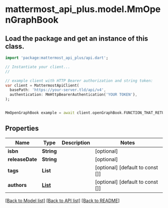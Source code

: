 # mattermost_api_plus.model.MmOpenGraphBook

## Load the package and get an instance of this class.
```dart
import 'package:mattermost_api_plus/api.dart';

// Instantiate your client...
//

// example client with HTTP Bearer authorization and string token:
var client = MattermostApiClient(
  basePath: 'https://your-server.tld/api/v4',
  authentication: MmHttpBearerAuthentication('YOUR TOKEN'),
);


MmOpenGraphBook example = await client.openGraphBook.FUNCTION_THAT_RETURNS_THIS_CLASS();

```

## Properties
Name | Type | Description | Notes
------------ | ------------- | ------------- | -------------
**isbn** | **String** |  | [optional] 
**releaseDate** | **String** |  | [optional] 
**tags** | **List<String>** |  | [optional] [default to const []]
**authors** | [**List<MmOpenGraphArticleAuthorsInner>**](MmOpenGraphArticleAuthorsInner.md) |  | [optional] [default to const []]

[[Back to Model list]](../GENERATED_README.md#documentation-for-models) [[Back to API list]](../GENERATED_README.md#documentation-for-api-endpoints) [[Back to README]](../GENERATED_README.md)


